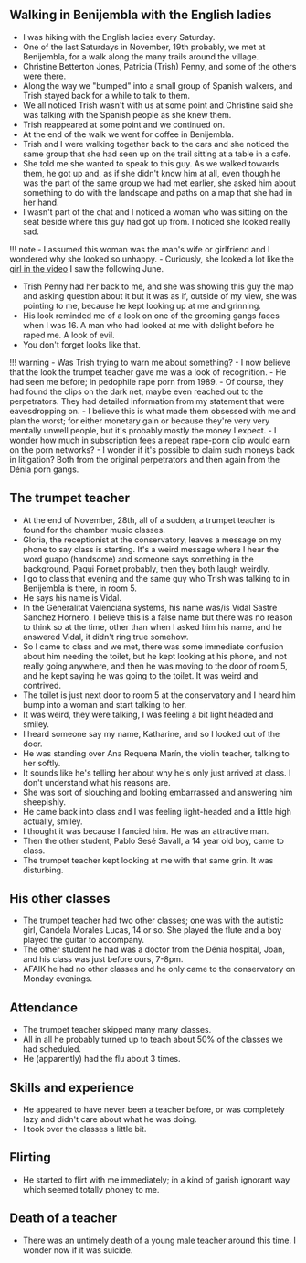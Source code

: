 ## Walking in Benijembla with the English ladies

- I was hiking with the English ladies every Saturday.
- One of the last Saturdays in November, 19th probably, we met at Benijembla, for a walk along the many trails around the village.
- Christine Betterton Jones, Patricia (Trish) Penny, and some of the others were there.
- Along the way we "bumped" into a small group of Spanish walkers, and Trish stayed back for a while to talk to them.
- We all noticed Trish wasn't with us at some point and Christine said she was talking with the Spanish people as she knew them.
- Trish reappeared at some point and we continued on.
- At the end of the walk we went for coffee in Benijembla.
- Trish and I were walking together back to the cars and she noticed the same group that she had seen up on the trail sitting at a table in a cafe.
- She told me she wanted to speak to this guy. As we walked towards them, he got up and, as if she didn't know him at all, even though he was the part of the same group we had met earlier, she asked him about something to do with the landscape and paths on a map that she had in her hand.
- I wasn't part of the chat and I noticed a woman who was sitting on the seat beside where this guy had got up from. I noticed she looked really sad.

!!! note
    - I assumed this woman was the man's wife or girlfriend and I wondered why she looked so unhappy.
    - Curiously, she looked a lot like the [girl in the video](../2023/june.md#youtube) I saw the following June.

- Trish Penny had her back to me, and she was showing this guy the map and asking question about it but it was as if, outside of my view, she was pointing to me, because he kept looking up at me and grinning. 
- His look reminded me of a look on one of the grooming gangs faces when I was 16. A man who had looked at me with delight before he raped me. A look of evil.
- You don't forget looks like that.

!!! warning
    - Was Trish trying to warn me about something?
    - I now believe that the look the trumpet teacher gave me was a look of recognition. 
    - He had seen me before; in pedophile rape porn from 1989. 
    - Of course, they had found the clips on the dark net, maybe even reached out to the perpetrators. They had detailed information from my statement that were eavesdropping on.
    - I believe this is what made them obsessed with me and plan the worst; for either monetary gain or because they're very very mentally unwell people, but it's probably mostly the money I expect.
    - I wonder how much in subscription fees a repeat rape-porn clip would earn on the porn networks?
    - I wonder if it's possible to claim such moneys back in litigation? Both from the original perpetrators and then again from the Dénia porn gangs.

## The trumpet teacher

- At the end of November, 28th, all of a sudden, a trumpet teacher is found for the chamber music classes.
- Gloria, the receptionist at the conservatory, leaves a message on my phone to say class is starting. It's a weird message where I hear the word guapo (handsome) and someone says something in the background, Paqui Fornet probably, then they both laugh weirdly.
- I go to class that evening and the same guy who Trish was talking to in Benijembla is there, in room 5.
- He says his name is Vidal.
- In the Generalitat Valenciana systems, his name was/is Vidal Sastre Sanchez Hornero. I believe this is a false name but there was no reason to think so at the time, other than when I asked him his name, and he answered Vidal, it didn't ring true somehow.
- So I came to class and we met, there was some immediate confusion about him needing the toilet, but he kept looking at his phone, and not really going anywhere, and then he was moving to the door of room 5, and he kept saying he was going to the toilet. It was weird and contrived.
- The toilet is just next door to room 5 at the conservatory and I heard him bump into a woman and start talking to her.
- It was weird, they were talking, I was feeling a bit light headed and smiley. 
- I heard someone say my name, Katharine, and so I looked out of the door.
- He was standing over Ana Requena Marín, the violin teacher, talking to her softly.
- It sounds like he's telling her about why he's only just arrived at class. I don't understand what his reasons are.
- She was sort of slouching and looking embarrassed and answering him sheepishly. 
- He came back into class and I was feeling light-headed and a little high actually, smiley.
- I thought it was because I fancied him. He was an attractive man.
- Then the other student, Pablo Sesé Savall, a 14 year old boy, came to class. 
- The trumpet teacher kept looking at me with that same grin. It was disturbing.

## His other classes

- The trumpet teacher had two other classes; one was with the autistic girl, Candela Morales Lucas, 14 or so. She played the flute and a boy played the guitar to accompany.
- The other student he had was a doctor from the Dénia hospital, Joan, and his class was just before ours, 7-8pm.
- AFAIK he had no other classes and he only came to the conservatory on Monday evenings.

## Attendance

- The trumpet teacher skipped many many classes.
- All in all he probably turned up to teach about 50% of the classes we had scheduled.
- He (apparently) had the flu about 3 times.

## Skills and experience

- He appeared to have never been a teacher before, or was completely lazy and didn't care about what he was doing.
- I took over the classes a little bit.

## Flirting

- He started to flirt with me immediately; in a kind of garish ignorant way which seemed totally phoney to me.

## Death of a teacher

- There was an untimely death of a young male teacher around this time. I wonder now if it was suicide.
